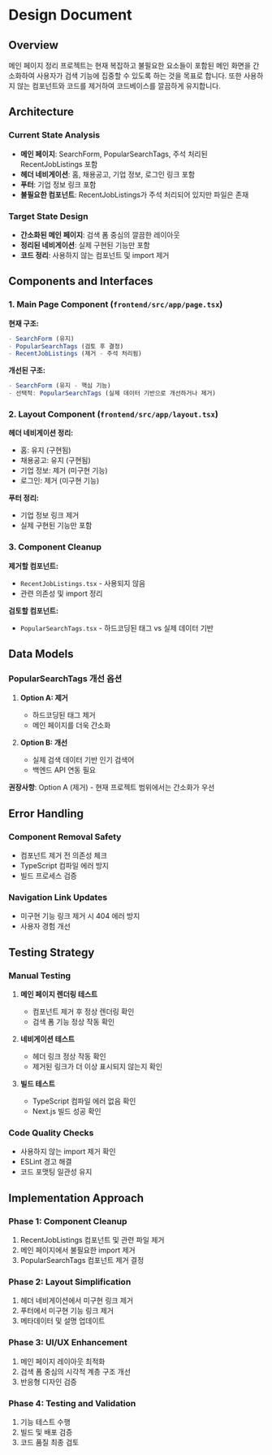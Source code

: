# Design Document

## Overview

메인 페이지 정리 프로젝트는 현재 복잡하고 불필요한 요소들이 포함된 메인 화면을 간소화하여 사용자가 검색 기능에 집중할 수 있도록 하는 것을 목표로 합니다. 또한 사용하지 않는 컴포넌트와 코드를 제거하여 코드베이스를 깔끔하게 유지합니다.

## Architecture

### Current State Analysis

- **메인 페이지**: SearchForm, PopularSearchTags, 주석 처리된 RecentJobListings 포함
- **헤더 네비게이션**: 홈, 채용공고, 기업 정보, 로그인 링크 포함
- **푸터**: 기업 정보 링크 포함
- **불필요한 컴포넌트**: RecentJobListings가 주석 처리되어 있지만 파일은 존재

### Target State Design

- **간소화된 메인 페이지**: 검색 폼 중심의 깔끔한 레이아웃
- **정리된 네비게이션**: 실제 구현된 기능만 포함
- **코드 정리**: 사용하지 않는 컴포넌트 및 import 제거

## Components and Interfaces

### 1. Main Page Component (`frontend/src/app/page.tsx`)

**현재 구조:**

```typescript
- SearchForm (유지)
- PopularSearchTags (검토 후 결정)
- RecentJobListings (제거 - 주석 처리됨)
```

**개선된 구조:**

```typescript
- SearchForm (유지 - 핵심 기능)
- 선택적: PopularSearchTags (실제 데이터 기반으로 개선하거나 제거)
```

### 2. Layout Component (`frontend/src/app/layout.tsx`)

**헤더 네비게이션 정리:**

- 홈: 유지 (구현됨)
- 채용공고: 유지 (구현됨)
- 기업 정보: 제거 (미구현 기능)
- 로그인: 제거 (미구현 기능)

**푸터 정리:**

- 기업 정보 링크 제거
- 실제 구현된 기능만 포함

### 3. Component Cleanup

**제거할 컴포넌트:**

- `RecentJobListings.tsx` - 사용되지 않음
- 관련 의존성 및 import 정리

**검토할 컴포넌트:**

- `PopularSearchTags.tsx` - 하드코딩된 태그 vs 실제 데이터 기반

## Data Models

### PopularSearchTags 개선 옵션

1. **Option A: 제거**

   - 하드코딩된 태그 제거
   - 메인 페이지를 더욱 간소화

2. **Option B: 개선**
   - 실제 검색 데이터 기반 인기 검색어
   - 백엔드 API 연동 필요

**권장사항**: Option A (제거) - 현재 프로젝트 범위에서는 간소화가 우선

## Error Handling

### Component Removal Safety

- 컴포넌트 제거 전 의존성 체크
- TypeScript 컴파일 에러 방지
- 빌드 프로세스 검증

### Navigation Link Updates

- 미구현 기능 링크 제거 시 404 에러 방지
- 사용자 경험 개선

## Testing Strategy

### Manual Testing

1. **메인 페이지 렌더링 테스트**

   - 컴포넌트 제거 후 정상 렌더링 확인
   - 검색 폼 기능 정상 작동 확인

2. **네비게이션 테스트**

   - 헤더 링크 정상 작동 확인
   - 제거된 링크가 더 이상 표시되지 않는지 확인

3. **빌드 테스트**
   - TypeScript 컴파일 에러 없음 확인
   - Next.js 빌드 성공 확인

### Code Quality Checks

- 사용하지 않는 import 제거 확인
- ESLint 경고 해결
- 코드 포맷팅 일관성 유지

## Implementation Approach

### Phase 1: Component Cleanup

1. RecentJobListings 컴포넌트 및 관련 파일 제거
2. 메인 페이지에서 불필요한 import 제거
3. PopularSearchTags 컴포넌트 제거 결정

### Phase 2: Layout Simplification

1. 헤더 네비게이션에서 미구현 링크 제거
2. 푸터에서 미구현 기능 링크 제거
3. 메타데이터 및 설명 업데이트

### Phase 3: UI/UX Enhancement

1. 메인 페이지 레이아웃 최적화
2. 검색 폼 중심의 시각적 계층 구조 개선
3. 반응형 디자인 검증

### Phase 4: Testing and Validation

1. 기능 테스트 수행
2. 빌드 및 배포 검증
3. 코드 품질 최종 검토
